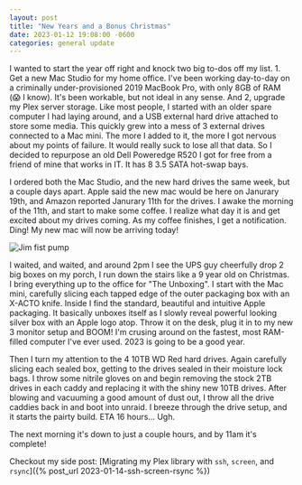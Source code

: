 ```yaml
---
layout: post
title: "New Years and a Bonus Christmas"
date: 2023-01-12 19:08:00 -0600
categories: general update
---
```


I wanted to start the year off right and knock two big to-dos off my list. 1. Get a new Mac Studio for my home office. I've been working day-to-day on a criminally under-provisioned 2019 MacBook Pro, with only 8GB of RAM (:scream: I know). It's been workable, but not ideal in any sense. And 2, upgrade my Plex server storage. Like most people, I started with an older spare computer I had laying around, and a USB external hard drive attached to store some media. This quickly grew into a mess of 3 external drives connected to a Mac mini. The more I added to it, the more I got nervous about my points of failure. It would really suck to lose all that data. So I decided to repurpose an old Dell Poweredge R520 I got for free from a friend of mine that works in IT. It has 8 3.5 SATA hot-swap bays.

I ordered both the Mac Studio, and the new hard drives the same week, but a couple days apart. Apple said the new mac would be here on Janurary 19th, and Amazon reported Janurary 11th for the drives. I awake the morning of the 11th, and start to make some coffee. I realize what day it is and get excited about my drives coming. As my coffee finishes, I get a notification. Ding! My new mac will now be arriving today!

![Jim fist pump](https://media.giphy.com/media/MNmyTin5qt5LSXirxd/giphy.gif)

I waited, and waited, and around 2pm I see the UPS guy cheerfully drop 2 big boxes on my porch, I run down the stairs like a 9 year old on Christmas. I bring everything up to the office for "The Unboxing". I start with the Mac mini, carefully slicing each tapped edge of the outer packaging box with an X-ACTO knife. Inside I find the standard, beautiful and intuitive Apple packaging. It basically unboxes itself as I slowly reveal powerful looking silver box with an Apple logo atop. Throw it on the desk, plug it in to my new 3 monitor setup and BOOM! I'm crusing around on the fastest, most RAM-filled computer I've ever used. 2023 is going to be a good year.

Then I turn my attention to the 4 10TB WD Red hard drives. Again carefully slicing each sealed box, getting to the drives sealed in their moisture lock bags. I throw some nitrile gloves on and begin removing the stock 2TB drives in each caddy and replacing it with the shiny new 10TB drives. After blowing and vacuuming a good amount of dust out, I throw all the drive caddies back in and boot into unraid. I breeze through the drive setup, and it starts the pairty build. ETA 16 hours... Ugh.

The next morning it's down to just a couple hours, and by 11am it's complete!

Checkout my side post: [Migrating my Plex library with `ssh`, `screen`, and `rsync`]({% post_url 2023-01-14-ssh-screen-rsync %})
